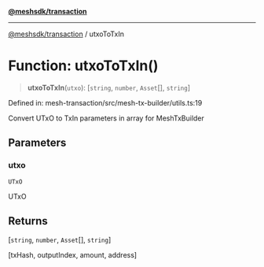 [**@meshsdk/transaction**](../README.md)

***

[@meshsdk/transaction](../globals.md) / utxoToTxIn

# Function: utxoToTxIn()

> **utxoToTxIn**(`utxo`): \[`string`, `number`, `Asset`[], `string`\]

Defined in: mesh-transaction/src/mesh-tx-builder/utils.ts:19

Convert UTxO to TxIn parameters in array for MeshTxBuilder

## Parameters

### utxo

`UTxO`

UTxO

## Returns

\[`string`, `number`, `Asset`[], `string`\]

[txHash, outputIndex, amount, address]
